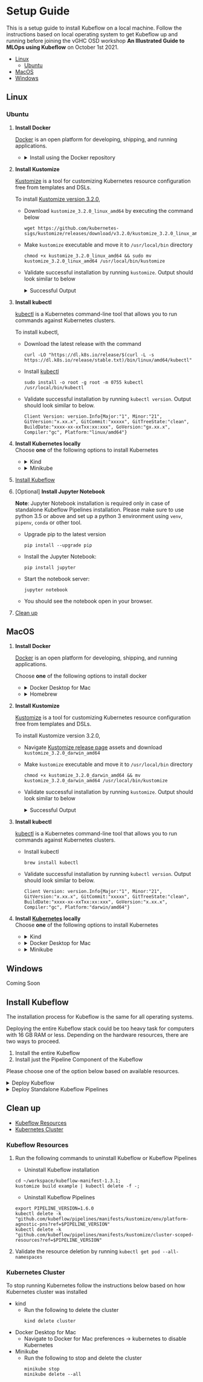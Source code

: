 # Setup Guide

This is a setup guide to install Kubeflow on a local machine. Follow the instructions based on local operating 
 system to get Kubeflow up and running before joining the vGHC OSD workshop **An Illustrated Guide to MLOps using Kubeflow**
 on October 1st 2021.

- [Linux](#linux)
    - [Ubuntu](#ubuntu)
- [MacOS](#macos)
- [Windows](#windows)

## Linux

### Ubuntu

1. **Install Docker**
   
   [Docker](https://www.docker.com/) is an open platform for developing, shipping, and running applications.
   
    - <details>
         <summary>Install using the Docker repository</summary>
      
         Follow the [official instruction from Docker](https://docs.docker.com/engine/install/ubuntu/) to verify prerequisites.
         Then, following the [steps outlined in the documentation](https://docs.docker.com/engine/install/ubuntu/#install-using-the-repository)
         to install docker using the repository.

         - Validate successful installation by running `docker`. Output should look similar to below.
            ```
            Usage:  docker [OPTIONS] COMMAND

            A self-sufficient runtime for containers
            
            Options:
                  --config string      Location of client config files (default "/Users/antheaj/.docker")
              -c, --context string     Name of the context to use to connect to the daemon (overrides DOCKER_HOST env var and default context set with
                                       "docker context use")
              -D, --debug              Enable debug mode
              -H, --host list          Daemon socket(s) to connect to
              -l, --log-level string   Set the logging level ("debug"|"info"|"warn"|"error"|"fatal") (default "info")
                  --tls                Use TLS; implied by --tlsverify
                  --tlscacert string   Trust certs signed only by this CA (default "/Users/antheaj/.docker/ca.pem")
                  --tlscert string     Path to TLS certificate file (default "/Users/antheaj/.docker/cert.pem")
                  --tlskey string      Path to TLS key file (default "/Users/antheaj/.docker/key.pem")
                  --tlsverify          Use TLS and verify the remote
              -v, --version            Print version information and quit
            
            Run 'docker COMMAND --help' for more information on a command.
            
            To get more help with docker, check out our guides at https://docs.docker.com/go/guides/
           ```
      </details>

1. **Install Kustomize**
   
   [Kustomize](https://kustomize.io/) is a tool for customizing Kubernetes resource configuration free from templates and DSLs.

   To install [Kustomize version 3.2.0](https://github.com/kubernetes-sigs/kustomize/releases/tag/v3.2.0),
   - Download `kustomize_3.2.0_linux_amd64` by executing the command below
      ```
      wget https://github.com/kubernetes-sigs/kustomize/releases/download/v3.2.0/kustomize_3.2.0_linux_amd64
      ```
   - Make `kustomize` executable and move it to `/usr/local/bin` directory
      ```
      chmod +x kustomize_3.2.0_linux_amd64 && sudo mv kustomize_3.2.0_linux_amd64 /usr/local/bin/kustomize
      ```
   - Validate successful installation by running `kustomize`. Output should look similar to below
     <details>
     <summary>Successful Output</summary>
     
     ```
      Manages declarative configuration of Kubernetes.
      See https://sigs.k8s.io/kustomize
      
      Usage:
        kustomize [command]
      
      Available Commands:
        build       Print configuration per contents of kustomization.yaml
        config      Config Kustomize transformers
        create      Create a new kustomization in the current directory
        edit        Edits a kustomization file
        help        Help about any command
        version     Prints the kustomize version
      
      Flags:
        -h, --help   help for kustomize
      
      Use "kustomize [command] --help" for more information about a command.
      ```
     </details>

1. **Install kubectl**

   [kubectl](https://kubernetes.io/docs/reference/kubectl/overview/) is a Kubernetes command-line tool that
   allows you to run commands against Kubernetes clusters.
   
   To install kubectl,
   - Download the latest release with the command
      ```
      curl -LO "https://dl.k8s.io/release/$(curl -L -s https://dl.k8s.io/release/stable.txt)/bin/linux/amd64/kubectl"
      ```
   - Install [kubectl](https://kubernetes.io/docs/tasks/tools/install-kubectl-linux/#install-kubectl-binary-with-curl-on-linux)
      ```
      sudo install -o root -g root -m 0755 kubectl /usr/local/bin/kubectl
      ```
   - Validate successful installation by running `kubectl version`. Output should look similar to below.
      ```
      Client Version: version.Info{Major:"1", Minor:"21", GitVersion:"x.xx.x", GitCommit:"xxxxx", GitTreeState:"clean", BuildDate:"xxxx-xx-xxTxx:xx:xxx", GoVersion:"gx.xx.x", Compiler:"gc", Platform:"linux/amd64"}
      ```

1. **Install Kubernetes locally** </br>
   Choose **one** of the following options to install Kubernetes
    - <details>
         <summary>Kind</summary>

         [Kind](https://kind.sigs.k8s.io/) is a tool for running local Kubernetes clusters using Docker container “nodes”.
         
         1. Download kind
            ```
            curl -Lo ./kind https://kind.sigs.k8s.io/dl/v0.11.1/kind-linux-amd64
            chmod +x ./kind && sudo mv ./kind /usr/local/bin/kind
            ```
         1. Start Kubernetes Cluster
            ```
            kind create cluster
            ```
            Successful creation of kind cluster should result in the following output:
            ```
            Creating cluster "kind" ...
            ✓ Ensuring node image (kindest/node:v1.21.1) 🖼
            ✓ Preparing nodes 📦  
            ✓ Writing configuration 📜
            ✓ Starting control-plane 🕹️
            ✓ Installing CNI 🔌
            ✓ Installing StorageClass 💾
            Set kubectl context to "kind-kind"
            
            You can now use your cluster with: 
            kubectl cluster-info --context kind-kind
         
            Thanks for using kind! 😊
            ```
         1. Validate connection to Kubernetes cluster by running a `kubectl` command
            ```
            kubectl get nodes
            
            NAME                 STATUS   ROLES                  AGE   VERSION
            kind-control-plane   Ready    control-plane,master   57s   v1.21.1
            ```
         </details>

    - <details>
         <summary>Minikube</summary>
         
         [Minikube](https://minikube.sigs.k8s.io/) is a tool for running local Kubernetes clusters using a Hypervisor.

         1. Install [VMware Fusion](https://www.vmware.com/products/fusion.html)
            or [VirtualBox](https://www.virtualbox.org/wiki/Downloads)
            or other hypervisors.

         1. Download minikube
            ```
            curl -LO https://storage.googleapis.com/minikube/releases/latest/minikube-linux-amd64
            sudo install minikube-linux-amd64 /usr/local/bin/minikube
            ```
         1. Start Kubernetes Cluster
            ```
            minikube start --cpus 8 --memory 8000 --disk-size=128g
            ```
            Successful creation of minikube cluster should result in the following output:
            ```
            😄  minikube v1.22.0 on Ubuntu 20.04
            ✨  Automatically selected the docker driver. Other choices: kvm2, ssh
            ❗  Your cgroup does not allow setting memory.
            ▪ More information: https://docs.docker.com/engine/install/linux-postinstall/#your-kernel-does-not-support-cgroup-swap-limit-capabilities
            👍  Starting control plane node minikube in cluster minikube
            🚜  Pulling base image ...
            🔥  Creating docker container (CPUs=8, Memory=16000MB) ...
            🐳  Preparing Kubernetes v1.21.2 on Docker 20.10.7 ...
            ▪ Generating certificates and keys ...
            ▪ Booting up control plane ...
            ▪ Configuring RBAC rules ...
            🔎  Verifying Kubernetes components...
            ▪ Using image gcr.io/k8s-minikube/storage-provisioner:v5
            🌟  Enabled addons: storage-provisioner, default-storageclass
            🏄  Done! kubectl is now configured to use "minikube" cluster and "default" namespace by default
            ```
         1. Validate connection to Kubernetes cluster by running a `kubectl` command
            ```
            kubectl get nodes
            
            NAME       STATUS   ROLES                  AGE   VERSION
            minikube   Ready    control-plane,master   18s   v1.21.2
            ```
    </details>
1. [Install Kubeflow](#install-kubeflow)
1. [Optional] **Install Jupyter Notebook**
   
   **Note**: Jupyter Notebook installation is required only in case of standalone Kubeflow Pipelines installation.
      Please make sure to use python 3.5 or above and set up a python 3 environment using `venv`, `pipenv`, `conda` or other tool.
   
   - Upgrade pip to the latest version
   
     ```pip install --upgrade pip```
   
   - Install the Jupyter Notebook:
   
     ```pip install jupyter```
   
   - Start the notebook server:
   
     ```jupyter notebook```
   
   - You should see the notebook open in your browser.

1. [Clean up](#clean-up)


## MacOS
1. **Install Docker**
   
   [Docker](https://www.docker.com/) is an open platform for developing, shipping, and running applications.
   
   Choose **one** of the following options to install docker
    - <details>
         <summary>Docker Desktop for Mac</summary>
      
         [Docker Desktop for Mac](https://www.docker.com/products/docker-desktop) is a tool that enables you to build and share containerized applications and microservices.
      
         - Follow the [instructions](https://docs.docker.com/docker-for-mac/install/) to download the docker desktop.
         - Validate successful installation by running `docker`. Output should look similar to below.
            ```
            Usage:  docker [OPTIONS] COMMAND

            A self-sufficient runtime for containers
            
            Options:
                  --config string      Location of client config files (default "/Users/antheaj/.docker")
              -c, --context string     Name of the context to use to connect to the daemon (overrides DOCKER_HOST env var and default context set with
                                       "docker context use")
              -D, --debug              Enable debug mode
              -H, --host list          Daemon socket(s) to connect to
              -l, --log-level string   Set the logging level ("debug"|"info"|"warn"|"error"|"fatal") (default "info")
                  --tls                Use TLS; implied by --tlsverify
                  --tlscacert string   Trust certs signed only by this CA (default "/Users/antheaj/.docker/ca.pem")
                  --tlscert string     Path to TLS certificate file (default "/Users/antheaj/.docker/cert.pem")
                  --tlskey string      Path to TLS key file (default "/Users/antheaj/.docker/key.pem")
                  --tlsverify          Use TLS and verify the remote
              -v, --version            Print version information and quit
            
            Run 'docker COMMAND --help' for more information on a command.
            
            To get more help with docker, check out our guides at https://docs.docker.com/go/guides/
           ```
      </details>
    - <details>
         <summary>Homebrew</summary>
      
         [Homebrew](https://brew.sh/) is a software package manager that makes it easier to install software on macOS.
      
         - Download docker using brew
            ```
            brew install --cask docker
            ```
         - Validate successful installation by running `docker`. Output should look similar to below.
            ```
            Usage:  docker [OPTIONS] COMMAND

            A self-sufficient runtime for containers
            
            Options:
                  --config string      Location of client config files (default "/Users/antheaj/.docker")
              -c, --context string     Name of the context to use to connect to the daemon (overrides DOCKER_HOST env var and default context set with
                                       "docker context use")
              -D, --debug              Enable debug mode
              -H, --host list          Daemon socket(s) to connect to
              -l, --log-level string   Set the logging level ("debug"|"info"|"warn"|"error"|"fatal") (default "info")
                  --tls                Use TLS; implied by --tlsverify
                  --tlscacert string   Trust certs signed only by this CA (default "/Users/antheaj/.docker/ca.pem")
                  --tlscert string     Path to TLS certificate file (default "/Users/antheaj/.docker/cert.pem")
                  --tlskey string      Path to TLS key file (default "/Users/antheaj/.docker/key.pem")
                  --tlsverify          Use TLS and verify the remote
              -v, --version            Print version information and quit
            
            Run 'docker COMMAND --help' for more information on a command.
            
            To get more help with docker, check out our guides at https://docs.docker.com/go/guides/
           ```
      </details>
   
1. **Install Kustomize**
   
   [Kustomize](https://kustomize.io/) is a tool for customizing Kubernetes resource configuration free from templates and DSLs.
   
   To install Kustomize version 3.2.0,
    - Navigate [Kustomize release page](https://github.com/kubernetes-sigs/kustomize/releases/tag/v3.2.0) assets
      and download `kustomize_3.2.0_darwin_amd64`
    - Make `kustomize` executable and move it to `/usr/local/bin` directory
      ```
      chmod +x kustomize_3.2.0_darwin_amd64 && mv kustomize_3.2.0_darwin_amd64 /usr/local/bin/kustomize
      ```
   - Validate successful installation by running `kustomize`. Output should look similar to below
     <details>
     <summary>Successful Output</summary>
     
     ```
      Manages declarative configuration of Kubernetes.
      See https://sigs.k8s.io/kustomize
      
      Usage:
        kustomize [command]
      
      Available Commands:
        build       Print configuration per contents of kustomization.yaml
        config      Config Kustomize transformers
        create      Create a new kustomization in the current directory
        edit        Edits a kustomization file
        help        Help about any command
        version     Prints the kustomize version
      
      Flags:
        -h, --help   help for kustomize
      
      Use "kustomize [command] --help" for more information about a command.
      ```
     </details>

1. **Install kubectl**

   [kubectl](https://kubernetes.io/docs/reference/kubectl/overview/) is a Kubernetes command-line tool that
   allows you to run commands against Kubernetes clusters.
   
   - Install kubectl
      ```
      brew install kubectl 
      ```
   - Validate successful installation by running `kubectl version`. Output should look similar to below.
      ```
      Client Version: version.Info{Major:"1", Minor:"21", GitVersion:"x.xx.x", GitCommit:"xxxxx", GitTreeState:"clean", BuildDate:"xxxx-xx-xxTxx:xx:xxx", GoVersion:"x.xx.x", Compiler:"gc", Platform:"darwin/amd64"}
      ```
1. **Install [Kubernetes](https://kubernetes.io/) locally** </br>
   Choose **one** of the following options to install Kubernetes
    - <details>
         <summary>Kind</summary>
         
         [Kind](https://kind.sigs.k8s.io/) is a tool for running local Kubernetes clusters using Docker container “nodes”.

         1. Download kind using brew
            ```
            brew install kind
            ```
         1. Start Kubernetes Cluster
            ```
            kind create cluster
            ```
            Successful creation of kind cluster should result in the following output
            ```
            Creating cluster "kind" ...
              ✓ Ensuring node image (kindest/node:v1.21.1) 🖼
              ✓ Preparing nodes 📦
              ✓ Writing configuration 📜
              ✓ Starting control-plane 🕹️
              ✓ Installing CNI 🔌
              ✓ Installing StorageClass 💾
            Set kubectl context to "kind-kind"
            You can now use your cluster with:
         
            kubectl cluster-info --context kind-kind
         
            Thanks for using kind! 😊
            ```
         1. Validate connection to Kubernetes cluster by running a `kubectl` command
            ```
            kubectl get nodes
            
            NAME                 STATUS   ROLES                  AGE   VERSION
            kind-control-plane   Ready    control-plane,master   57s   v1.21.1
            ```
      </details>
    - <details>
         <summary>Docker Desktop for Mac</summary>
         
         [Docker Desktop for Mac](https://www.docker.com/products/docker-desktop) is a tool that enables you to build and share containerized applications and microservices.

         1. Download the [latest version of Docker Desktop for Mac](https://docs.docker.com/docker-for-mac/install/)
            and follow the [instructions to install and run Docker Desktop](https://docs.docker.com/docker-for-mac/install/#install-and-run-docker-desktop-on-mac)
         1. Navigate to [preferences -> resources](https://docs.docker.com/docker-for-mac/#resources)
            to modify the resource limit to (recommended) 8 CPU, 8 GB RAM, and 128GB Disk
         1. Navigate to [preferences to enable Kubernetes](https://docs.docker.com/desktop/kubernetes/#enable-kubernetes)
         1. Validate connection to Kubernetes cluster by running a `kubectl` command
            ```
            kubectl get nodes
            
            NAME             STATUS   ROLES                  AGE   VERSION
            docker-desktop   Ready    control-plane,master   1m    v1.21.2
            ```
      </details>
    - <details>
         <summary>Minikube</summary>
         
         [Minikube](https://minikube.sigs.k8s.io/) is a tool for running local Kubernetes clusters using a Hypervisor.
         
         1. Install [VMware Fusion](https://www.vmware.com/products/fusion.html)
            or [VirtualBox](https://www.virtualbox.org/wiki/Downloads)
            or other hypervisors.
         
         1. Download minikube using brew
            ```
            brew install minikube
            ```
            or
            ```
            brew install --cask minikube
            ```
         1. Start Kubernetes Cluster
            ```
            minikube start --cpus 8 --memory 8000 --disk-size=128g
            ```
            Successful creation of minikube cluster should result in the following output
            ```
            😄  minikube v1.22.0 on Darwin 11.5
            ✨  Automatically selected the docker driver. Other choices: hyperkit, vmware, virtualbox, ssh
            👍  Starting control plane node minikube in cluster minikube
            🚜  Pulling base image ...
            💾  Downloading Kubernetes v1.21.2 preload ...
            🔥  Creating docker container (CPUs=8, Memory=16000MB) ...
            🐳  Preparing Kubernetes v1.21.2 on Docker 20.10.7 ...
                ▪ Generating certificates and keys ...
                ▪ Booting up control plane ...
                ▪ Configuring RBAC rules ...
            🔎  Verifying Kubernetes components...
                ▪ Using image gcr.io/k8s-minikube/storage-provisioner:v5
            🌟  Enabled addons: storage-provisioner, default-storageclass
            🏄  Done! kubectl is now configured to use "minikube" cluster and "default" namespace by default
            ```
         1. Validate connection to Kubernetes cluster by running a `kubectl` command
            ```
            kubectl get nodes
            
            NAME       STATUS   ROLES                  AGE   VERSION
            minikube   Ready    control-plane,master   45s   v1.21.2
            ```
   </details>

## Windows

Coming Soon

## Install Kubeflow

The installation process for Kubeflow is the same for all operating systems.

Deploying the entire Kubeflow stack could be too heavy task for computers with 16 GB RAM or less.
Depending on the hardware resources, there are two ways to proceed. 
1. Install the entire Kubeflow
1. Install just the Pipeline Component of the Kubeflow

Please choose one of the option below based on available resources. 

<details>
   <summary>Deploy Kubeflow</summary>

1. Create a directory `workspace` and clone the `difince/kubeflow-manifest-1.3.1` repo.
    ```
    mkdir -p ~/workspace && cd ~/workspace;
    git clone https://github.com/difince/kubeflow-manifest-1.3.1.git && cd kubeflow-manifest-1.3.1;
    ```
   Note: For the use of this vGHC workshop the repository used above is a modified version of kubeflow/manifest version 1.3.1. For future references use the original 
   [kubeflow/manifest](https://github.com/kubeflow/manifests) repository. 
   

1. Install Kubeflow using `kustomize`.
    ```
    while ! kustomize build example | kubectl apply -f -; do echo "Retrying to apply resources"; sleep 10; done
    ```
1. Validate all Kubeflow resources are available in the following namespaces
    - `auth`
    - `cert-manager`
    - `istio-system`
    - `knative-eventing`
    - `knative-serving`
    - `kubeflow`
    - `kubeflow-user-example-com`

   It could take more than 20 mins for all pods to have status `Running`. Please wait for all pods to show
   status `Running` before continuing with validation.
    ```
    # Run the following to check status of all pods in kubeflow namespace
    kubectl get pod --all-namespaces
    ```

   Once all pods are running, the output of the above command should look similar to the example provided.
    <details>
        <summary>Output Example</summary>

        auth                        dex-5ddf47d88d-ztwtn                                        1/1     Running   1          12m
        cert-manager                cert-manager-7dd5854bb4-sqb84                               1/1     Running   0          12m
        cert-manager                cert-manager-cainjector-64c949654c-z5lqn                    1/1     Running   0          12m
        cert-manager                cert-manager-webhook-6b57b9b886-xj8fn                       1/1     Running   0          12m
        istio-system                authservice-0                                               1/1     Running   0          12m
        istio-system                cluster-local-gateway-75cb7c6c88-9h7fr                      1/1     Running   0          12m
        istio-system                istio-ingressgateway-79b665c95-65dmp                        1/1     Running   0          12m
        istio-system                istiod-86457659bb-p26cm                                     1/1     Running   0          12m
        knative-eventing            eventing-controller-575584745f-6td4n                        1/1     Running   0          12m
        knative-eventing            eventing-webhook-6d6f75c565-jpnsh                           1/1     Running   0          12m
        knative-eventing            imc-controller-c8d86c869-fr9x2                              1/1     Running   0          12m
        knative-eventing            imc-dispatcher-7bf75b8999-sjwb5                             1/1     Running   0          12m
        knative-eventing            mt-broker-controller-7778d47797-rj9g7                       1/1     Running   0          12m
        knative-eventing            mt-broker-filter-857c746446-mmv5h                           1/1     Running   0          12m
        knative-eventing            mt-broker-ingress-685cd6b57-v8fb5                           1/1     Running   0          12m
        knative-serving             activator-859796b66c-dj97n                                  2/2     Running   0          12m
        knative-serving             autoscaler-565454fb69-9xfm7                                 2/2     Running   0          12m
        knative-serving             controller-dd58865b5-cm2th                                  2/2     Running   0          12m
        knative-serving             istio-webhook-68fddcc567-48qmx                              2/2     Running   0          12m
        knative-serving             networking-istio-5664b9fb9c-6jbwq                           2/2     Running   1          12m
        knative-serving             webhook-6c8b54d9-jqfc4                                      2/2     Running   1          12m
        kubeflow-user-example-com   ml-pipeline-ui-artifact-767659f9df-rftfz                    2/2     Running   0          11m
        kubeflow-user-example-com   ml-pipeline-visualizationserver-6ff9f47c6b-nlsmg            2/2     Running   0          11m
        kubeflow                    admission-webhook-deployment-f5d8f47f8-pgf5k                1/1     Running   0          12m
        kubeflow                    cache-deployer-deployment-6dbb64ddcd-p5n8d                  2/2     Running   1          12m
        kubeflow                    cache-server-f84f6bdcc-kznxj                                2/2     Running   0          12m
        kubeflow                    centraldashboard-9846cbb75-2w8vb                            1/1     Running   0          12m
        kubeflow                    jupyter-web-app-deployment-bdfb5d69f-vp89j                  1/1     Running   0          12m
        kubeflow                    katib-controller-7b98cd6865-m88z2                           1/1     Running   0          12m
        kubeflow                    katib-db-manager-7f5f684dd5-5zc2k                           1/1     Running   0          12m
        kubeflow                    katib-mysql-85fc9c74b8-gl47p                                1/1     Running   0          12m
        kubeflow                    katib-ui-64fbdf4d94-l4dc7                                   1/1     Running   0          12m
        kubeflow                    kfserving-controller-manager-0                              2/2     Running   0          12m
        kubeflow                    kubeflow-pipelines-profile-controller-6cfd6bf9bd-r4bf6      1/1     Running   0          12m
        kubeflow                    metacontroller-0                                            1/1     Running   0          12m
        kubeflow                    metadata-envoy-deployment-95b58bbbb-89pql                   1/1     Running   0          12m
        kubeflow                    metadata-grpc-deployment-c8f784fdf-q52cv                    2/2     Running   3          12m
        kubeflow                    metadata-writer-76b6b98985-7hzqx                            2/2     Running   0          12m
        kubeflow                    minio-5b65df66c9-8j4c4                                      2/2     Running   0          12m
        kubeflow                    ml-pipeline-bdc789b68-df9mq                                 2/2     Running   3          12m
        kubeflow                    ml-pipeline-persistenceagent-6ff46967ff-s6w8l               2/2     Running   0          12m
        kubeflow                    ml-pipeline-scheduledworkflow-66bdf9948d-tx2xr              2/2     Running   0          12m
        kubeflow                    ml-pipeline-ui-57fdfc58cc-2h7zn                             2/2     Running   0          12m
        kubeflow                    ml-pipeline-viewer-crd-64dddf4597-xd8fx                     2/2     Running   1          12m
        kubeflow                    ml-pipeline-visualizationserver-77b748f8fd-xxddl            2/2     Running   0          12m
        kubeflow                    mpi-operator-d5bfb8489-5tg78                                1/1     Running   0          12m
        kubeflow                    mxnet-operator-6cffc568b7-ffq4m                             1/1     Running   0          12m
        kubeflow                    mysql-f7b9b7dd4-cqmsg                                       2/2     Running   0          12m
        kubeflow                    notebook-controller-deployment-68666bf45b-k7548             1/1     Running   0          12m
        kubeflow                    profiles-deployment-85cdbd8dd5-l42tj                        2/2     Running   0          12m
        kubeflow                    pytorch-operator-56bffbbd86-zqx9x                           2/2     Running   0          12m
        kubeflow                    tensorboard-controller-controller-manager-d7c68d6df-cxbg5   3/3     Running   1          12m
        kubeflow                    tensorboards-web-app-deployment-59ff4c7bd8-2c8zq            1/1     Running   0          12m
        kubeflow                    tf-job-operator-859885c8c4-dkf7b                            1/1     Running   0          12m
        kubeflow                    volumes-web-app-deployment-6457c9bcfc-bgvpt                 1/1     Running   0          12m
        kubeflow                    workflow-controller-67bf6d848b-wnk2h                        2/2     Running   1          12m
        kubeflow                    xgboost-operator-deployment-c6ddb584-22qml                  2/2     Running   1          12m
    </details>

1. Validate Kubeflow installation by accessing Kubeflow via `port-forward`.
    ```
    kubectl port-forward svc/istio-ingressgateway -n istio-system 8080:80
    ```
   After running the command, navigate to [http://localhost:8080](http://localhost:8080)
   and login with the default credential:
    - email address: `user@example.com`
    - password: `12341234`

   Once successfully logged in, Kubeflow Dashboard should be available for use.
</details>

<details>
   <summary>Deploy Standalone Kubeflow Pipelines</summary>
   
1. Deploy the Kubeflow Pipelines by running the following commands:
   ```
   export PIPELINE_VERSION=1.6.0
   kubectl apply -k "github.com/kubeflow/pipelines/manifests/kustomize/cluster-scoped-resources?ref=$PIPELINE_VERSION"
   kubectl wait --for condition=established --timeout=60s crd/applications.app.k8s.io
   kubectl apply -k "github.com/kubeflow/pipelines/manifests/kustomize/env/platform-agnostic-pns?ref=$PIPELINE_VERSION"
   ```

2. Please wait for all pods to show status `Running` before continuing with validation. This could take a few minutes.
   ```
   # Run the following to check status of all pods in kubeflow namespace
   kubectl get pod --all-namespaces
   ```

   Once all pods are running, the output of the above command should look similar to the example provided.
   <details>
   <summary>Output Example</summary>
   
      ```
         NAMESPACE            NAME                                               READY   STATUS    RESTARTS   AGE
      kube-system          coredns-558bd4d5db-469wk                           1/1     Running   0          62m
      kube-system          coredns-558bd4d5db-fgzsb                           1/1     Running   0          62m
      kube-system          etcd-stendalone-control-plane                      1/1     Running   0          62m
      kube-system          kindnet-qsxdr                                      1/1     Running   0          62m
      kube-system          kube-apiserver-stendalone-control-plane            1/1     Running   0          62m
      kube-system          kube-controller-manager-stendalone-control-plane   1/1     Running   0          62m
      kube-system          kube-proxy-fk5sj                                   1/1     Running   0          62m
      kube-system          kube-scheduler-stendalone-control-plane            1/1     Running   0          62m
      kubeflow             cache-deployer-deployment-7d87b9bcdc-6fgvg         1/1     Running   0          61m
      kubeflow             cache-server-856bdbdbc4-ppbdg                      1/1     Running   0          61m
      kubeflow             metadata-envoy-deployment-6d85d9f7bd-zngkp         1/1     Running   0          61m
      kubeflow             metadata-grpc-deployment-bd844c9d8-qz68p           1/1     Running   8          61m
      kubeflow             metadata-writer-7c6b78494f-drcgc                   1/1     Running   3          61m
      kubeflow             minio-5b65df66c9-wzgz4                             1/1     Running   0          61m
      kubeflow             ml-pipeline-76d499ffcd-5k25g                       1/1     Running   8          61m
      kubeflow             ml-pipeline-persistenceagent-77b45fbc7-s4n2p       1/1     Running   5          61m
      kubeflow             ml-pipeline-scheduledworkflow-78d689554b-twm98     1/1     Running   0          61m
      kubeflow             ml-pipeline-ui-5d467774b8-kjfjr                    1/1     Running   0          61m
      kubeflow             ml-pipeline-viewer-crd-7b8c6657bd-wnr65            1/1     Running   0          61m
      kubeflow             ml-pipeline-visualizationserver-746bd47fd5-gzb74   1/1     Running   0          61m
      kubeflow             mysql-f7b9b7dd4-n45bx                              1/1     Running   0          61m
      kubeflow             workflow-controller-7d7d46cf8f-x5gt5               1/1     Running   0          61m
      local-path-storage   local-path-provisioner-547f784dff-7c9gt            1/1     Running   0          62m
      ```
   </details>


3. Verify that the Kubeflow Pipelines UI is accessible by port-forwarding:
   ```
   kubectl port-forward -n kubeflow svc/ml-pipeline-ui 8080:80
   ```
   After running the command, navigate to ```http://localhost:8080``` to login.
</details>

## Clean up
- [Kubeflow Resources](#kubeflow-resources)
- [Kubernetes Cluster](#kubernetes-cluster)

### Kubeflow Resources
1. Run the following commands to uninstall Kubeflow or Kubeflow Pipelines
   - Uninstall Kubeflow installation
   ```
   cd ~/workspace/kubeflow-manifest-1.3.1;
   kustomize build example | kubectl delete -f -;
   ```

   - Uninstall Kubeflow Pipelines
   
   ```
   export PIPELINE_VERSION=1.6.0
   kubectl delete -k "github.com/kubeflow/pipelines/manifests/kustomize/env/platform-agnostic-pns?ref=$PIPELINE_VERSION"
   kubectl delete -k "github.com/kubeflow/pipelines/manifests/kustomize/cluster-scoped-resources?ref=$PIPELINE_VERSION"
   ```
2. Validate the resource deletion by running `kubectl get pod --all-namespaces`

### Kubernetes Cluster

To stop running Kubernetes follow the instructions below based on how Kubernetes cluster was installed
- kind
  - Run the following to delete the cluster
    ```
    kind delete cluster
    ```
- Docker Desktop for Mac
   - Navigate to Docker for Mac preferences -> kubernetes to disable Kubernetes 
- Minikube
   - Run the following to stop and delete the cluster
     ```
     minikube stop 
     minikube delete --all
     ```
